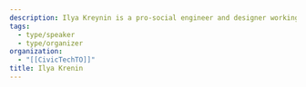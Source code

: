 ```yaml
---
description: Ilya Kreynin is a pro-social engineer and designer working towards collective human flourishing, with a particular penchant for Toronto.
tags:
  - type/speaker
  - type/organizer
organization:
  - "[[CivicTechTO]]"
title: Ilya Krenin
---
```

